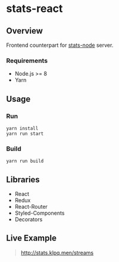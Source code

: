 # stats-react

## Overview
Frontend counterpart for [stats-node](https://github.com/rebelvg/stats-node) server.

### Requirements
- Node.js >= 8
- Yarn

## Usage

### Run
```
yarn install
yarn run start
```

### Build
```
yarn run build
```

## Libraries
- React
- Redux
- React-Router
- Styled-Components
- Decorators

## Live Example
> http://stats.klpq.men/streams
